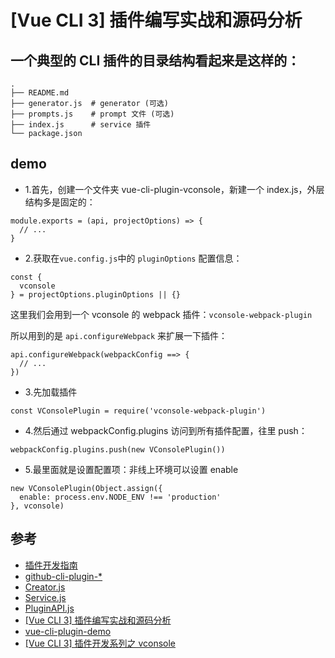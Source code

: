 # [Vue CLI 3] 插件编写实战和源码分析

## 一个典型的 CLI 插件的目录结构看起来是这样的：
```
.
├── README.md
├── generator.js  # generator (可选)
├── prompts.js    # prompt 文件 (可选)
├── index.js      # service 插件
└── package.json
```



## demo

- 1.首先，创建一个文件夹 vue-cli-plugin-vconsole，新建一个 index.js，外层结构多是固定的：
```
module.exports = (api, projectOptions) => {
  // ...
}
```

- 2.获取在` vue.config.js `中的 `pluginOptions` 配置信息：

```
const {
  vconsole
} = projectOptions.pluginOptions || {}
```

这里我们会用到一个 vconsole 的 webpack 插件：`vconsole-webpack-plugin`

所以用到的是 `api.configureWebpack` 来扩展一下插件：
```
api.configureWebpack(webpackConfig ==> {
  // ...
})
```

- 3.先加载插件

```
const VConsolePlugin = require('vconsole-webpack-plugin')
```

- 4.然后通过 webpackConfig.plugins 访问到所有插件配置，往里 push：
```
webpackConfig.plugins.push(new VConsolePlugin())
```

- 5.最里面就是设置配置项：非线上环境可以设置 enable
```
new VConsolePlugin(Object.assign({
  enable: process.env.NODE_ENV !== 'production'
}, vconsole)
```


## 参考
- [插件开发指南](https://cli.vuejs.org/zh/dev-guide/plugin-dev.html)
- [github-cli-plugin-*](https://github.com/vuejs/vue-cli/tree/dev/packages/%40vue)
- [Creator.js](https://github.com/vuejs/vue-cli/blob/dev/packages/%40vue/cli/lib/Creator.js)
- [Service.js](https://github.com/vuejs/vue-cli/blob/dev/packages/%40vue/cli-service/lib/Service.js)
- [PluginAPI.js](https://github.com/vuejs/vue-cli/blob/dev/packages/%40vue/cli-service/lib/PluginAPI.js)
- [[Vue CLI 3] 插件编写实战和源码分析](https://segmentfault.com/a/1190000016223679)
- [vue-cli-plugin-demo](https://github.com/dailynodejs/vue-cli-plugin-demo)
- [[Vue CLI 3] 插件开发系列之 vconsole](https://segmentfault.com/a/1190000016232151)
